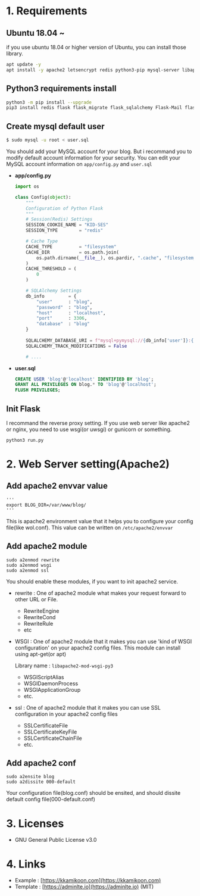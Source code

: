 # 1. Requirements

## Ubuntu 18.04 ~

if you use ubuntu 18.04 or higher version of Ubuntu, you can install those library.

```bash
apt update -y
apt install -y apache2 letsencrypt redis python3-pip mysql-server libapache2-mod-wsgi-py3 libapache2-mod-log-sql-mysql
```

## Python3 requirements install

```bash
python3 -m pip install --upgrade
pip3 install redis flask flask_migrate flask_sqlalchemy Flask-Mail flask_caching flask_socketio flask-recaptcha sqlalchemy sqlalchemy_utils pymysql flask_misaka
```

## Create mysql default user

```bash
$ sudo mysql -u root < user.sql
```

You should add your MySQL account for your blog. But i recommand you to modify default account information for your security. You can edit your MySQL account information on `app/config.py` and `user.sql`

- **app/config.py**

    ```python
    import os

    class Config(object):
        """
        Configuration of Python Flask
        """
        # Session(Redis) Settings
        SESSION_COOKIE_NAME = "KID-SES"
        SESSION_TYPE        = "redis"

        # Cache Type
        CACHE_TYPE          = "filesystem"
        CACHE_DIR           = os.path.join(
            os.path.dirname(__file__), os.pardir, ".cache", "filesystem_cache"
        )
        CACHE_THRESHOLD = (
            0
        )

        # SQLAlchemy Settings
        db_info         = {
            "user"      : "blog",
            "password"  : "blog",
            "host"      : "localhost",
            "port"      : 3306,
            "database"  : "blog"
        }
        
        SQLALCHEMY_DATABASE_URI = f"mysql+pymysql://{db_info['user']}:{db_info['password']}@{db_info['host']}:{db_info['port']}/{db_info['database']}?charset=utf8"
        SQLALCHEMY_TRACK_MODIFICATIONS = False

        # ....
    ```

- **user.sql**

    ```sql
    CREATE USER 'blog'@'localhost' IDENTIFIED BY 'blog';
    GRANT ALL PRIVILEGES ON blog.* TO 'blog'@'localhost';
    FLUSH PRIVILEGES;
    ```

## Init Flask

I recommand the reverse proxy setting. If you use web server like apache2 or nginx, you need to use wsgi(or uwsgi) or gunicorn or something. 

```bash
python3 run.py
```

# 2. Web Server setting(Apache2)

## Add apache2 envvar value

```
'''
export BLOG_DIR=/var/www/blog/
'''
```

This is apache2 environment value that it helps you to configure your config file(like wol.conf). This value can be written on `/etc/apache2/envvar`

## Add apache2 module

```
sudo a2enmod rewrite
sudo a2enmod wsgi
sudo a2enmod ssl
```

You should enable these modules, if you want to init apache2 service.

- rewrite : One of apache2 module what makes your request forward to other URL or File.
    - RewriteEngine
    - RewriteCond
    - RewriteRule
    - etc
- WSGI : One of apache2 module that it makes you can use 'kind of WSGI configuration' on your apache2 config files. This module can install using apt-get(or apt)

    Library name : `libapache2-mod-wsgi-py3`

    - WSGIScriptAlias
    - WSGIDaemonProcess
    - WSGIApplicationGroup
    - etc.

- ssl : One of apache2 module that it makes you can use SSL configuration in your apache2 config files
    - SSLCertificateFile
    - SSLCertificateKeyFile
    - SSLCertificateChainFile
    - etc.

## Add apache2 conf

```
sudo a2ensite blog
sudo a2dissite 000-default
```

Your configuration file(blog.conf) should be ensited, and should dissite default config file(000-default.conf)

# 3. Licenses

- GNU General Public License v3.0

# 4. Links

- Example : [https://kkamikoon.com](https://kkamikoon.com)
- Template : [https://adminlte.io](https://adminlte.io) (MIT)